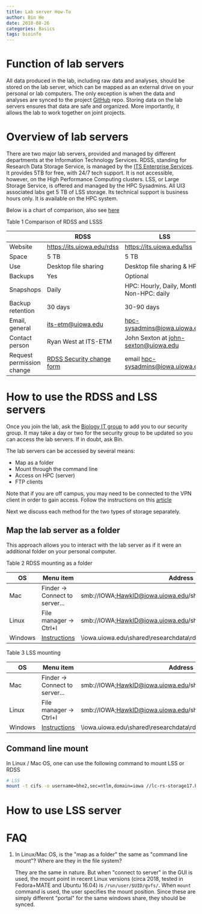 ```yaml
---
title: Lab server How-To
author: Bin He
date: 2018-08-26
categories: Basics
tags: bioinfo
---
```


# Function of lab servers

All data produced in the lab, including raw data and analyses, should be stored on the lab server, which can be mapped as an external drive on your personal or lab computers. The only exception is when the data and analyses are synced to the project [GitHub](https://github.com/binhe-lab) repo. Storing data on the lab servers ensures that data are safe and organized. More importantly, it allows the lab to work together on joint projects.

# Overview of lab servers

There are two major lab servers, provided and managed by different departments at the Information Technology Services. RDSS, standing for Research Data Storage Service, is managed by the [ITS Enterprise Services](https://its.uiowa.edu/about/es). It provides 5TB for free, with 24/7 tech support. It is not accessible, however, on the High Performance Computing clusters. LSS, or Large Storage Service, is offered and managed by the HPC Sysadmins. All UI3 associated labs get 5 TB of LSS storage. Its technical support is business hours only. It is available on the HPC system.

Below is a chart of comparison, also see [here](https://its.uiowa.edu/researchstorage)

Table 1 Comparison of RDSS and LSSS

|  | RDSS | LSS |
|--|--|--|
| Website | <https://its.uiowa.edu/rdss> | <https://its.uiowa.edu/lss> |
| Space | 5 TB | 5 TB |
| Use   | Desktop file sharing | Desktop file sharing & HPC |
| Backups | Yes | Optional |
| Snapshops | Daily | HPC: Hourly, Daily, Monthly; Non-HPC: daily | 
| Backup retention | 30 days | 30-90 days |
| Email, general | <its-etm@uiowa.edu> | <hpc-sysadmins@iowa.uiowa.edu> |
| Contact person | Ryan West at ITS-ETM | John Sexton at <john-sexton@uiowa.edu> |
| Request permission change | [RDSS Security change form](https://uiowa.qualtrics.com/SE/?SID=SV_8qyutD7sDdwnOoB) | email <hpc-sysadmins@iowa.uiowa.edu> |

# How to use the RDSS and LSS servers

Once you join the lab, ask the [Biology IT group](mailto:biology-help-sm@uiowa.edu) to add you to our security group. It may take a day or two for the security group to be updated so you can access the lab servers. If in doubt, ask Bin.

The lab servers can be accessed by several means:

- Map as a folder
- Mount through the command line
- Access on HPC (server)
- FTP clients
    
Note that if you are off campus, you may need to be connected to the VPN client in order to gain access. Follow the instructions on this [article](https://its.uiowa.edu/support/article/1876)

Next we discuss each method for the two types of storage separately.

## Map the lab server as a folder

This approach allows you to interact with the lab server as if it were an additional folder on your personal computer.

Table 2  RDSS mounting as a folder

| OS | Menu item | Address |
|----|--------|------|
| Mac | Finder -> Connect to server... | smb://IOWA;HawkID@iowa.uiowa.edu/shared/researchdata/rdss_bhe2 |
| Linux | File manager -> Ctrl+l | smb://IOWA;HawkID@iowa.uiowa.edu/shared/researchdata/rdss_bhe2 |
| Windows | [Instructions](https://its.uiowa.edu/support/article/102465) | \\iowa.uiowa.edu\shared\researchdata\rdss_hawkID |

Table 3  LSS mounting

| OS | Menu item | Address |
|----|--------|------|
| Mac | Finder -> Connect to server... | smb://IOWA;HawkID@iowa.uiowa.edu/shared/researchdata/rdss_bhe2 |
| Linux | File manager -> Ctrl+l | smb://IOWA;HawkID@iowa.uiowa.edu/shared/researchdata/rdss_bhe2 |
| Windows | [Instructions](https://its.uiowa.edu/support/article/102465) | \\iowa.uiowa.edu\shared\researchdata\rdss_hawkID |

## Command line mount

In Linux / Mac OS, one can use the following command to mount LSS or RDSS

```bash
# LSS
mount -t cifs -o username=bhe2,sec=ntlm,domain=iowa //lc-rs-storage17.hpc.uiowa.edu/grelab /mnt/cifs/lss_grelab
```

# How to use LSS server


# FAQ

1. In Linux/Mac OS, is the "map as a folder" the same as "command line mount"? Where are they in the file system?

    They are the same in nature. But when "connect to server" in the GUI is used, the mount point in recent Linux versions (circa 2018, tested in Fedora+MATE and Ubuntu 16.04) is `/run/user/$UID/gvfs/`. When `mount` command is used, the user specifies the mount position. Since these are simply different "portal" for the same windows share, they should be synced.
